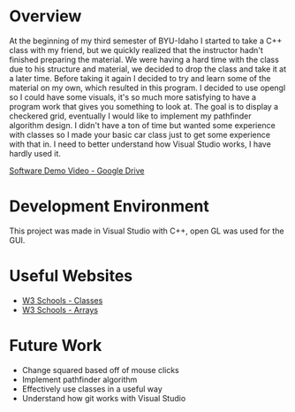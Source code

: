 # Overview

At the beginning of my third semester of BYU-Idaho I started to take a C++ class with my friend, but we quickly realized that the instructor hadn't finished preparing the material.
We were having a hard time with the class due to his structure and material, we decided to drop the class and take it at a later time.
Before taking it again I decided to try and learn some of the material on my own, which resulted in this program.
I decided to use opengl so I could have some visuals, it's so much more satisfying to have a program work that gives you something to look at.
The goal is to display a checkered grid, eventually I would like to implement my pathfinder algorithm design.
I didn't have a ton of time but wanted some experience with classes so I made your basic car class just to get some experience with that in.
I need to better understand how Visual Studio works, I have hardly used it.

[Software Demo Video - Google Drive](https://drive.google.com/file/d/14v2Ak9iANXGK74jL0os-dmp_DYbGf5l5/view?usp=sharing)

# Development Environment

This project was made in Visual Studio with C++, open GL was used for the GUI.

# Useful Websites

* [W3 Schools - Classes](https://www.w3schools.com/cpp/cpp_classes.asp)
* [W3 Schools - Arrays](https://www.w3schools.com/cpp/cpp_arrays.asp)

# Future Work

* Change squared based off of mouse clicks
* Implement pathfinder algorithm
* Effectively use classes in a useful way
* Understand how git works with Visual Studio